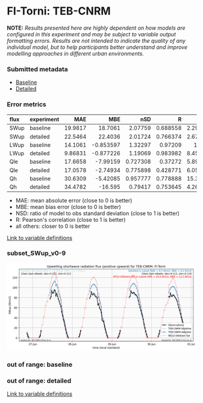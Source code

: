 # FI-Torni: TEB-CNRM

**NOTE:** *Results presented here are highly dependent on how models are configured in this experiment and may be subject to variable output formatting errors. Results are not intended to indicate the quality of any individual model, but to help participants better understand and improve modelling approaches in different urban environments.*

### Submitted metadata

- [Baseline](TEB-CNRM_FI-Torni_baseline_attrs.md)
- [Detailed](TEB-CNRM_FI-Torni_detailed_attrs.md)

### Error metrics

| flux   | experiment   |      MAE |        MBE |      nSD |        R |      5th |      95th |    RMSE |    cRMSE |      AMBE |    1-nSD |       1-R |   nSkewness |   nKurtosis |   Overlap |
|:-------|:-------------|---------:|-----------:|---------:|---------:|---------:|----------:|--------:|---------:|----------:|---------:|----------:|------------:|------------:|----------:|
| SWup   | baseline     | 19.9817  |  18.7061   | 2.07759  | 0.688558 |  2.29127 | 103.589   | 46.8077 | 1.56694  | 18.7061   | 1.07759  | 0.311442  |   3.38879   |   6.146     |  0.121355 |
| SWup   | detailed     | 22.5464  |  22.4036   | 2.01724  | 0.766374 |  2.67581 |  95.7982  | 44.5485 | 1.40618  | 22.4036   | 1.01724  | 0.233626  |   2.62645   |   4.65358   |  0.175917 |
| LWup   | baseline     | 14.1061  |  -0.853597 | 1.32297  | 0.97209  | 12.83    |  44.9195  | 20.6938 | 0.422084 |  0.853597 | 0.322965 | 0.0279096 |   1.90932   |   1.63745   |  0.157441 |
| LWup   | detailed     |  9.86831 |  -0.877226 | 1.19069  | 0.983982 |  8.45172 |  20.022   | 13.3998 | 0.272958 |  0.877226 | 0.190686 | 0.0160176 |   0.753602  |   0.0338213 |  0.130407 |
| Qle    | baseline     | 17.6658  |  -7.99159  | 0.727308 | 0.37272  |  5.89514 |  30.0216  | 32.4192 | 0.993385 |  7.99159  | 0.272692 | 0.62728   |   0.704723  |   1.62226   |  0.34469  |
| Qle    | detailed     | 17.0578  |  -2.74934  | 0.775898 | 0.428771 |  6.05878 |  12.3916  | 30.733  | 0.967808 |  2.74934  | 0.224103 | 0.571229  |   0.0674741 |   0.0367321 |  0.211659 |
| Qh     | baseline     | 30.6309  |  -5.42085  | 0.957777 | 0.778888 | 15.3804  |   3.25068 | 46.3939 | 0.652176 |  5.42085  | 0.042224 | 0.221112  |   0.475746  |   0.804567  |  0.242585 |
| Qh     | detailed     | 34.4782  | -16.595    | 0.79417  | 0.753645 |  4.26263 |  44.1418  | 49.3961 | 0.65853  | 16.595    | 0.205831 | 0.246355  |   0.337052  |   0.643734  |  0.178171 |

 - MAE: mean absolute error (close to 0 is better)
 - MBE: mean bias error (close to 0 is better)
 - NSD: ratio of model to obs standard deviation (close to 1 is better)
 - R: Pearson's correlation (close to 1 is better)
 - all others: closer to 0 is better

[Link to variable definitions](../modelattrs/variable_definitions.md)

### <a name="subset_swup_v0-9"></a>subset_SWup_v0-9
[![TEB-CNRM_FI-Torni_subset_SWup_v0-9.png](TEB-CNRM_FI-Torni_subset_SWup_v0-9.png)](TEB-CNRM_FI-Torni_subset_SWup_v0-9.png)

### out of range: baseline


### out of range: detailed



[Link to variable definitions](../modelattrs/variable_definitions.md)

